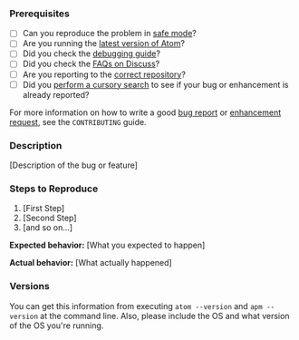 ### Prerequisites

* [ ] Can you reproduce the problem in [safe mode](http://flight-manual.atom.io/hacking-atom/sections/debugging/#check-if-the-problem-shows-up-in-safe-mode)?
* [ ] Are you running the [latest version of Atom](http://flight-manual.atom.io/hacking-atom/sections/debugging/#update-to-the-latest-version)?
* [ ] Did you check the [debugging guide](flight-manual.atom.io/hacking-atom/sections/debugging/)?
* [ ] Did you check the [FAQs on Discuss](https://discuss.atom.io/c/faq)?
* [ ] Are you reporting to the [correct repository](https://github.com/atom/atom/blob/master/CONTRIBUTING.md#atom-and-packages)?
* [ ] Did you [perform a cursory search](https://github.com/issues?q=is%3Aissue+user%3Aatom+-repo%3Aatom%2Felectron) to see if your bug or enhancement is already reported?

For more information on how to write a good [bug report](https://github.com/atom/atom/blob/master/CONTRIBUTING.md#how-do-i-submit-a-good-bug-report) or [enhancement request](https://github.com/atom/atom/blob/master/CONTRIBUTING.md#how-do-i-submit-a-good-enhancement-suggestion), see the `CONTRIBUTING` guide.

### Description

[Description of the bug or feature]

### Steps to Reproduce

1. [First Step]
2. [Second Step]
3. [and so on...]

**Expected behavior:** [What you expected to happen]

**Actual behavior:** [What actually happened]

### Versions

You can get this information from executing `atom --version` and `apm --version` at the command line. Also, please include the OS and what version of the OS you're running.
